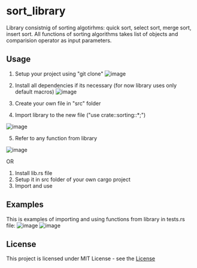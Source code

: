 # sort_library
Library consistnig of sorting algotirhms: quick sort, select sort, merge sort, insert sort. All functions of sorting algorithms takes list of objects and comparision operator as input parameters.

## Usage
1. Setup your project using "git clone"
![image](https://github.com/Dikong1/sortLibrary/assets/84706388/8fdbd5c8-e8f8-4480-84a1-056d766187ad)

2. Install all dependencies if its necessary (for now library uses only default macros)
![image](https://github.com/Dikong1/sortLibrary/assets/84706388/45f2636f-ff2d-4aa3-93e2-279f07f092bb)

3. Create your own file in "src" folder
4. Import library to the new file ("use crate::sorting::*;")

![image](https://github.com/Dikong1/sortLibrary/assets/84706388/52e889ba-4910-411e-9503-b16c9ae33de7)


5. Refer to any function from library

![image](https://github.com/Dikong1/sortLibrary/assets/84706388/71afbc2e-ab42-4e34-b3ed-1b74518e2340)


OR

1. Install lib.rs file
2. Setup it in src folder of your own cargo project
3. Import and use

## Examples
This is examples of importing and using functions from library in tests.rs file:
![image](https://github.com/Dikong1/sortLibrary/assets/84706388/4e9aff40-31a2-430d-8517-266d2934dc5a)
![image](https://github.com/Dikong1/sortLibrary/assets/84706388/d0d5dec0-980c-4305-b4bb-5fb8bdf4caae)

## License
This project is licensed under MIT License - see the [License](https://github.com/Dikong1/sortLibrary/blob/main/LICENSE)



